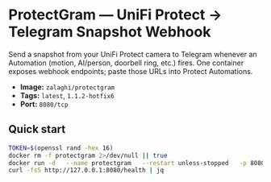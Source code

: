 # ProtectGram — UniFi Protect → Telegram Snapshot Webhook

Send a snapshot from your UniFi Protect camera to Telegram whenever an Automation (motion, AI/person, doorbell ring, etc.) fires. One container exposes webhook endpoints; paste those URLs into Protect Automations.

- **Image:** `zalaghi/protectgram`
- **Tags:** `latest`, `1.1.2-hotfix6`
- **Port:** `8080/tcp`

## Quick start
```bash
TOKEN=$(openssl rand -hex 16)
docker rm -f protectgram 2>/dev/null || true
docker run -d   --name protectgram   --restart unless-stopped   -p 8080:8080   -e UNIFI_ADDR="https://10.0.0.5"   -e UNIFI_USERNAME="unifi_user_readonly"   -e UNIFI_PASSWORD="your_password"   -e TELEGRAM_TOKEN="123456:ABCDEF"   -e TELEGRAM_CHAT="123456789"   -e WEBHOOK_TOKEN="$TOKEN"   -e STAMP_TZ="Europe/Madrid"   zalaghi/protectgram:1.1.2-hotfix6
curl -fsS http://127.0.0.1:8080/health | jq
```
